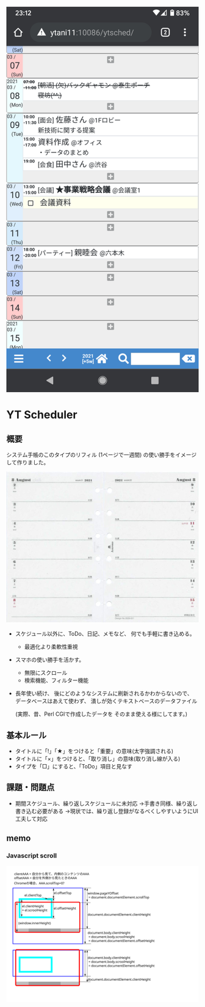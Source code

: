![](docs/sample0.png)

# YT Scheduler

## 概要

システム手帳のこのタイプのリフィル
(1ページで一週間)
の使い勝手をイメージして作りました。

![](docs/refill1.jpg)
  
* スケジュール以外に、ToDo、日記、メモなど、
  何でも手軽に書き込める。
  - 最適化より柔軟性重視

* スマホの使い勝手を活かす。
  - 無限にスクロール
  - 検索機能、フィルター機能

* 長年使い続け、
  後にどのようなシステムに刷新されるかわからないので、
  データベースはあえて使わず、
  潰しが効くテキストベースのデータファイル
  
  (実際、昔、Perl CGIで作成したデータを
  そのまま使える様にしてます。)

## 基本ルール

* タイトルに「!」「★」をつけると「重要」の意味(太字強調される)
* タイトルに「×」をつけると、「取り消し」の意味(取り消し線が入る)
* タイプを「□」にすると、「ToDo」項目と見なす

## 課題・問題点

* 期間スケジュール、繰り返しスケジュールに未対応
  →手書き同様、繰り返し書き込む必要がある
  →現状では、繰り返し登録がなるべくしやすいようにUI工夫して対応

## memo

### Javascript scroll

![](docs/javascript-scroll.svg)
